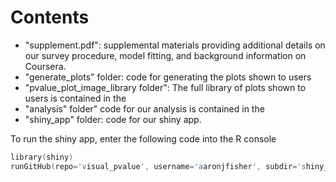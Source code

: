 Contents
=============

* "supplement.pdf": supplemental materials providing additional details on our survey procedure, model fitting, and background information on Coursera.
* "generate_plots" folder: code for generating the plots shown to users
* "pvalue_plot_image_library folder": The full library of plots shown to users is contained in the 
* "analysis" folder" code for our analysis is contained in the 
* "shiny_app" folder: code for our shiny app.
 

To run the shiny app, enter the following code into the R console

```S
library(shiny)
runGitHub(repo='visual_pvalue', username='aaronjfisher', subdir='shiny_app')
```



 
 
